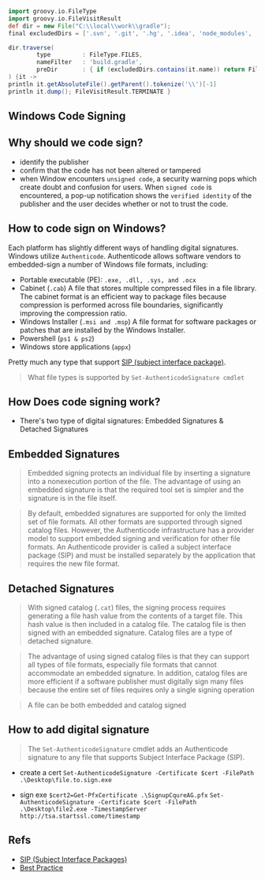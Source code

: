 ```groovy
import groovy.io.FileType
import groovy.io.FileVisitResult
def dir = new File("C:\\local\\work\\gradle");
final excludedDirs = ['.svn', '.git', '.hg', '.idea', 'node_modules', '.gradle', 'build']

dir.traverse(
        type         : FileType.FILES,
        nameFilter   : 'build.gradle',
        preDir       : { if (excludedDirs.contains(it.name)) return FileVisitResult.SKIP_SUBTREE }
) {it ->
println it.getAbsoluteFile().getParent().tokenize('\\')[-1]
println it.dump(); FileVisitResult.TERMINATE }
```

## Windows Code Signing

## Why should we code sign?
- identify the publisher
- confirm that the code has not been altered or tampered
- when Window encounters `unsigned code`, a security warning pops which create doubt and confusion for users. When `signed code` is encountered, a pop-up notification shows the `verified identity` of the publisher and the user decides whether or not to trust the code.

## How to code sign on Windows?
Each platform has slightly different ways of handling digital signatures. Windows utilize `Authenticode`. Authenticode allows software vendors to embedded-sign a number of Windows file formats, including:
*	Portable executable (PE): `.exe, .dll, .sys, and .ocx`
*	Cabinet (`.cab`) 
	A file that stores multiple compressed files in a file library. The cabinet format is an efficient way to package files because compression is performed across file boundaries, significantly improving the compression ratio.
*	Windows Installer (`.msi and .msp`) 
	A file format for software packages or patches that are installed by the Windows Installer.
* Powershell (`ps1 & ps2`)
* Windows store applications (`appx`)

Pretty much any type that support [SIP (subject interface package)](https://bit.ly/3c7d6pA). 

> What file types is supported by `Set-AuthenticodeSignature cmdlet`
	
## How Does code signing work? 
- There's two type of digital signatures: Embedded Signatures & Detached Signatures

## Embedded Signatures
> Embedded signing protects an individual file by inserting a signature into a nonexecution portion of the file. The advantage of using an embedded signature is that the required tool set is simpler and the signature is in the file itself.

> By default, embedded signatures are supported for only the limited set of file formats. All other formats are supported through signed catalog files. However, the Authenticode infrastructure has a provider model to support embedded signing and verification for other file formats. An Authenticode provider is called a subject interface package (SIP) and must be installed separately by the application that requires the new file format.

## Detached Signatures
> With signed catalog (`.cat`) files, the signing process requires generating a file hash value from the contents of a target file. This hash value is then included in a catalog file. The catalog file is then signed with an embedded signature. Catalog files are a type of detached signature.

> The advantage of using signed catalog files is that they can support all types of file formats, especially file formats that cannot accommodate an embedded signature. In addition, catalog files are more efficient if a software publisher must digitally sign many files because the entire set of files requires only a single signing operation

> A file can be both embedded and catalog signed

## How to add digital signature
> The `Set-AuthenticodeSignature` cmdlet adds an Authenticode signature to any file that supports Subject Interface Package (SIP).

- create a cert
`Set-AuthenticodeSignature -Certificate $cert -FilePath .\Desktop\file.to.sign.exe`

- sign exe
`$cert2=Get-PfxCertificate .\SignupCqureAG.pfx`
`Set-AuthenticodeSignature -Certificate $cert -FilePath .\Desktop\file2.exe -TimestampServer http://tsa.startssl.come/timestamp`

## Refs
- [SIP (Subject Interface Packages)](https://vcsjones.dev/2017/08/10/subject-interface-packages)
- [Best Practice](https://docs.microsoft.com/en-us/previous-versions/windows/hardware/design/dn653556(v=vs.85))
